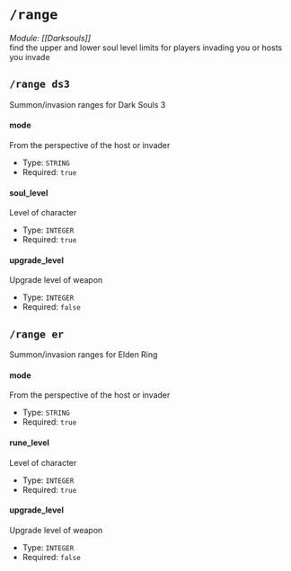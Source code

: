 # `/range`
*Module: [[Darksouls]]*<br>
find the upper and lower soul level limits for players invading you or hosts you invade
## `/range ds3`
Summon/invasion ranges for Dark Souls 3
#### mode
From the perspective of the host or invader
- Type: `STRING`
- Required: `true`
#### soul_level
Level of character
- Type: `INTEGER`
- Required: `true`
#### upgrade_level
Upgrade level of weapon
- Type: `INTEGER`
- Required: `false`
## `/range er`
Summon/invasion ranges for Elden Ring
#### mode
From the perspective of the host or invader
- Type: `STRING`
- Required: `true`
#### rune_level
Level of character
- Type: `INTEGER`
- Required: `true`
#### upgrade_level
Upgrade level of weapon
- Type: `INTEGER`
- Required: `false`